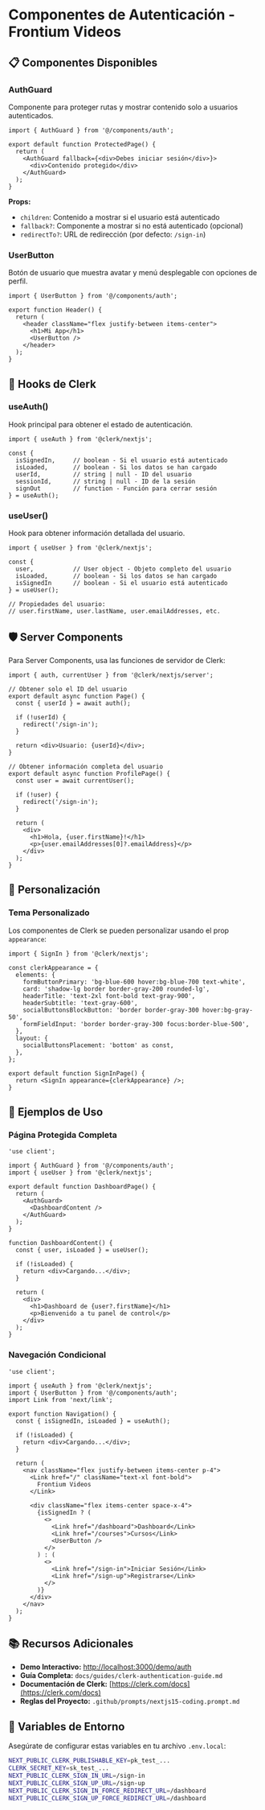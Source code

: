 # Componentes de Autenticación - Frontium Videos

## 📋 Componentes Disponibles

### AuthGuard
Componente para proteger rutas y mostrar contenido solo a usuarios autenticados.

```tsx
import { AuthGuard } from '@/components/auth';

export default function ProtectedPage() {
  return (
    <AuthGuard fallback={<div>Debes iniciar sesión</div>}>
      <div>Contenido protegido</div>
    </AuthGuard>
  );
}
```

**Props:**
- `children`: Contenido a mostrar si el usuario está autenticado
- `fallback?`: Componente a mostrar si no está autenticado (opcional)
- `redirectTo?`: URL de redirección (por defecto: `/sign-in`)

### UserButton
Botón de usuario que muestra avatar y menú desplegable con opciones de perfil.

```tsx
import { UserButton } from '@/components/auth';

export function Header() {
  return (
    <header className="flex justify-between items-center">
      <h1>Mi App</h1>
      <UserButton />
    </header>
  );
}
```

## 🔧 Hooks de Clerk

### useAuth()
Hook principal para obtener el estado de autenticación.

```tsx
import { useAuth } from '@clerk/nextjs';

const { 
  isSignedIn,     // boolean - Si el usuario está autenticado
  isLoaded,       // boolean - Si los datos se han cargado
  userId,         // string | null - ID del usuario
  sessionId,      // string | null - ID de la sesión
  signOut         // function - Función para cerrar sesión
} = useAuth();
```

### useUser()
Hook para obtener información detallada del usuario.

```tsx
import { useUser } from '@clerk/nextjs';

const { 
  user,           // User object - Objeto completo del usuario
  isLoaded,       // boolean - Si los datos se han cargado
  isSignedIn      // boolean - Si el usuario está autenticado
} = useUser();

// Propiedades del usuario:
// user.firstName, user.lastName, user.emailAddresses, etc.
```

## 🛡️ Server Components

Para Server Components, usa las funciones de servidor de Clerk:

```tsx
import { auth, currentUser } from '@clerk/nextjs/server';

// Obtener solo el ID del usuario
export default async function Page() {
  const { userId } = await auth();
  
  if (!userId) {
    redirect('/sign-in');
  }
  
  return <div>Usuario: {userId}</div>;
}

// Obtener información completa del usuario
export default async function ProfilePage() {
  const user = await currentUser();
  
  if (!user) {
    redirect('/sign-in');
  }
  
  return (
    <div>
      <h1>Hola, {user.firstName}!</h1>
      <p>{user.emailAddresses[0]?.emailAddress}</p>
    </div>
  );
}
```

## 🎨 Personalización

### Tema Personalizado
Los componentes de Clerk se pueden personalizar usando el prop `appearance`:

```tsx
import { SignIn } from '@clerk/nextjs';

const clerkAppearance = {
  elements: {
    formButtonPrimary: 'bg-blue-600 hover:bg-blue-700 text-white',
    card: 'shadow-lg border border-gray-200 rounded-lg',
    headerTitle: 'text-2xl font-bold text-gray-900',
    headerSubtitle: 'text-gray-600',
    socialButtonsBlockButton: 'border border-gray-300 hover:bg-gray-50',
    formFieldInput: 'border border-gray-300 focus:border-blue-500',
  },
  layout: {
    socialButtonsPlacement: 'bottom' as const,
  },
};

export default function SignInPage() {
  return <SignIn appearance={clerkAppearance} />;
}
```

## 🚀 Ejemplos de Uso

### Página Protegida Completa
```tsx
'use client';

import { AuthGuard } from '@/components/auth';
import { useUser } from '@clerk/nextjs';

export default function DashboardPage() {
  return (
    <AuthGuard>
      <DashboardContent />
    </AuthGuard>
  );
}

function DashboardContent() {
  const { user, isLoaded } = useUser();

  if (!isLoaded) {
    return <div>Cargando...</div>;
  }

  return (
    <div>
      <h1>Dashboard de {user?.firstName}</h1>
      <p>Bienvenido a tu panel de control</p>
    </div>
  );
}
```

### Navegación Condicional
```tsx
'use client';

import { useAuth } from '@clerk/nextjs';
import { UserButton } from '@/components/auth';
import Link from 'next/link';

export function Navigation() {
  const { isSignedIn, isLoaded } = useAuth();

  if (!isLoaded) {
    return <div>Cargando...</div>;
  }

  return (
    <nav className="flex justify-between items-center p-4">
      <Link href="/" className="text-xl font-bold">
        Frontium Videos
      </Link>
      
      <div className="flex items-center space-x-4">
        {isSignedIn ? (
          <>
            <Link href="/dashboard">Dashboard</Link>
            <Link href="/courses">Cursos</Link>
            <UserButton />
          </>
        ) : (
          <>
            <Link href="/sign-in">Iniciar Sesión</Link>
            <Link href="/sign-up">Registrarse</Link>
          </>
        )}
      </div>
    </nav>
  );
}
```

## 📚 Recursos Adicionales

- **Demo Interactivo:** [http://localhost:3000/demo/auth](http://localhost:3000/demo/auth)
- **Guía Completa:** `docs/guides/clerk-authentication-guide.md`
- **Documentación de Clerk:** [https://clerk.com/docs](https://clerk.com/docs)
- **Reglas del Proyecto:** `.github/prompts/nextjs15-coding.prompt.md`

## 🔧 Variables de Entorno

Asegúrate de configurar estas variables en tu archivo `.env.local`:

```bash
NEXT_PUBLIC_CLERK_PUBLISHABLE_KEY=pk_test_...
CLERK_SECRET_KEY=sk_test_...
NEXT_PUBLIC_CLERK_SIGN_IN_URL=/sign-in
NEXT_PUBLIC_CLERK_SIGN_UP_URL=/sign-up
NEXT_PUBLIC_CLERK_SIGN_IN_FORCE_REDIRECT_URL=/dashboard
NEXT_PUBLIC_CLERK_SIGN_UP_FORCE_REDIRECT_URL=/dashboard
```
